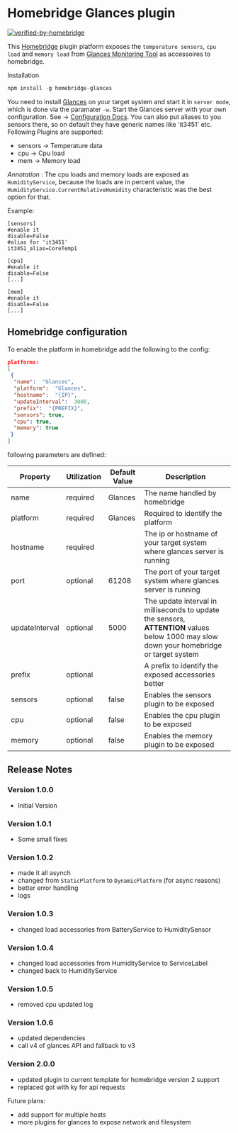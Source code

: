 # Homebridge Glances plugin

[![verified-by-homebridge](https://badgen.net/badge/homebridge/verified/purple)](https://github.com/homebridge/homebridge/wiki/Verified-Plugins)

This [Homebridge](https://homebridge.io/) plugin platform exposes the `temperature sensors`, `cpu load` and `memory load` from  [Glances Monitoring Tool](https://github.com/nicolargo/glances) as accessoires to homebridge.

Installation

```typescript
npm install -g homebridge-glances
```

You need to install [Glances](https://github.com/nicolargo/glances) on your target system and start it in `server mode`, which is done via the paramater `-w`. Start the Glances server with your own configuration. See -> [Configuration Docs](https://glances.readthedocs.io/en/stable/config.html).
You can also put aliases to you sensors there, so on default they have generic names like 'it3451' etc.
Following Plugins are supported:

- sensors -> Temperature data
- cpu -> Cpu load
- mem -> Memory load

*Annotation* : The cpu loads and memory loads are exposed as `HumidityService`, because the loads are in percent value, the `HumidityService.CurrentRelativeHumidity` characteristic was the best option for that.

Example:

```text
[sensors]
#enable it
disable=False 
#alias for 'it3451'
it3451_alias=CoreTemp1

[cpu]
#enable it
disable=False 
[...]

[mem]
#enable it
disable=False 
[...]

```

## Homebridge configuration

To enable the platform in homebridge add the following to the config:

```json
platforms:
[
 {
  "name":  "Glances",
  "platform":  "Glances",
  "hostname":  "{IP}",
  "updateInterval":  3000,
  "prefix":  "{PREFIX}",
  "sensors": true,
  "cpu": true,
  "memory": true
 }
]
```

following parameters are defined:

| Property | Utilization | Default Value | Description
|--|--|--|--
| name | required | Glances| The name handled by homebridge
|platform|required|Glances|Required to identify the platform
|hostname|required||The ip or hostname of your target system where  glances server is running
|port|optional|61208|The port of your target system where glances server is running
|updateInterval|optional|5000|The update interval in milliseconds to update the sensors, **ATTENTION** values below 1000 may slow down your homebridge or target system
|prefix|optional||A prefix to identify the exposed accessories better
|sensors|optional|false|Enables the sensors plugin to be exposed
|cpu|optional|false|Enables the cpu plugin to be exposed
|memory|optional|false|Enables the memory plugin to be exposed

## Release Notes

### Version 1.0.0

- Initial Version

### Version 1.0.1

- Some small fixes

### Version 1.0.2

- made it all asynch
- changed from `StaticPlatform` to `DynamicPlatform` (for async reasons)
- better error handling
- logs

### Version 1.0.3

- changed load accessories from BatteryService to HumiditySensor

### Version 1.0.4

- changed load accessories from HumidityService to ServiceLabel
- changed back to HumidityService

### Version 1.0.5

- removed cpu updated log

### Version 1.0.6

- updated dependencies
- call v4 of glances API and fallback to v3

### Version 2.0.0

- updated plugin to current template for homebridge version 2 support
- replaced got with ky for api requests

Future plans:

- add support for multiple hosts
- more plugins for glances to expose network and filesystem
